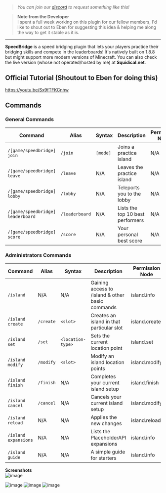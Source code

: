 > *You can join our [discord](https://discord.gg/yGkS3Dh) to request something like this!*

> **Note from the Developer**  
I spent a full week working on this plugin for our fellow members, I'd like to shout out to Eben for suggesting this idea & helping me along the way to get it stable as it is.

---
**SpeedBridge** is a speed bridging plugin that lets your players practice their bridging skills and compete in the leaderboards! It's natively built on 1.8.8 but might support more modern versions of Minecraft. You can also check the live version (whose not operated/hosted by me) at **Squidical.net**.

## Official Tutorial (Shoutout to Eben for doing this)  
https://youtu.be/Sx9fTFKCnhw

## Commands
### General Commands
| Command | Alias | Syntax | Description | Permission Node 
| ------- | ----- | ------ | ----------- | --------------- |
| `/[game/speedbridge] join` | `/join` | `[mode]` | Joins a practice island | N/A |
| `/[game/speedbridge] leave` | `/leave` | N/A | Leaves the practice island | N/A |
| `/[game/speedbridge] lobby` | `/lobby` | N/A | Teleports you to the lobby | N/A |
| `/[game/speedbridge] leaderboard` | `/leaderboard` | N/A | Lists the top 10 best performers | N/A |
| `/[game/speedbridge] score` | `/score` | N/A | Your personal best score | N/A |

### Administrators Commands
| Command | Alias | Syntax | Description | Permission Node 
| ------- | ----- | ------ | ----------- | --------------- |
| `/island` | N/A | N/A | Gaining access to /island & other basic commands | island.info |
| `/island create` | `/create` | `<slot>` | Creates an island in that particular slot | island.create |
| `/island set` | `/set` | `<location-type>` | Sets the current location point | island.set |
| `/island modify` | `/modify` | `<slot>` | Modify an island location points | island.modify |
| `/island finish` | `/finish` | N/A | Completes your current island setup | island.finish |
| `/island cancel` | `/cancel` | N/A | Cancels your current island setup | island.modify |
| `/island reload` | N/A | N/A | Applies the new changes | island.reload |
| `/island expansions` | N/A | N/A | Lists the PlaceholderAPI expansions | island.info |
| `/island guide` | N/A | N/A | A simple guide for starters | island.info |


**Screenshots**  
![image](https://user-images.githubusercontent.com/47629321/129747833-047ba1c7-96de-47df-87f9-64e5ae4c3597.png)

![image](https://user-images.githubusercontent.com/47629321/129747461-aafe9755-c1c9-441a-965c-168b1058fd1f.png)
![image](https://user-images.githubusercontent.com/47629321/129747540-c48c4156-186d-4838-acec-c754763e30da.png)
![image](https://user-images.githubusercontent.com/47629321/129747642-ede4c9eb-ff82-479f-b9a2-72102a5bd4b1.png)
